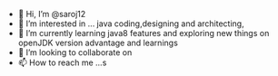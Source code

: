 - 👋 Hi, I’m @saroj12
- 👀 I’m interested in ... java coding,designing and architecting, 
- 🌱 I’m currently learning java8 features and exploring new things on openJDK version advantage and learnings
- 💞️ I’m looking to collaborate on
- 📫 How to reach me ...s

<!---
saroj12/saroj12 is a ✨ special ✨ repository because its `README.md` (this file) appears on your GitHub profile.
You can click the Preview link to take a look at your changes.
--->
